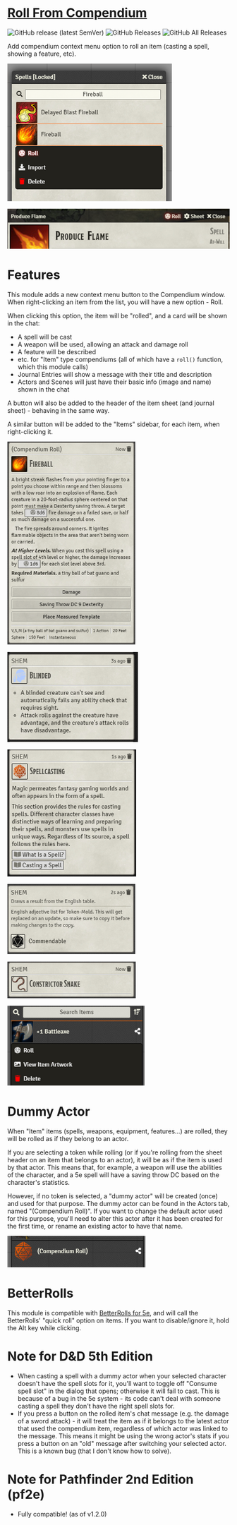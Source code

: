 # [Roll From Compendium](https://foundryvtt.com/packages/roll-from-compendium/)

![GitHub release (latest SemVer)](https://img.shields.io/github/v/release/itamarcu/roll-from-compendium?style=for-the-badge) 
![GitHub Releases](https://img.shields.io/github/downloads/itamarcu/roll-from-compendium/latest/total?style=for-the-badge) 
![GitHub All Releases](https://img.shields.io/github/downloads/itamarcu/roll-from-compendium/total?style=for-the-badge&label=Downloads+total)  

Add compendium context menu option to roll an item (casting a spell, showing a feature, etc).

![](metadata/Screenshot_1.png)

![](metadata/Screenshot_7.png)

# Features

This module adds a new context menu button to the Compendium window. When right-clicking an item from the list,
you will have a new option - Roll.

When clicking this option, the item will be "rolled", and a card will be shown in the chat:
- A spell will be cast
- A weapon will be used, allowing an attack and damage roll
- A feature will be described
- etc. for "Item" type compendiums (all of which have a `roll()` function, which this module calls)
- Journal Entries will show a message with their title and description
- Actors and Scenes will just have their basic info (image and name) shown in the chat

A button will also be added to the header of the item sheet (and journal sheet) - behaving in the same way.

A similar button will be added to the "Items" sidebar, for each item, when right-clicking it.

![](metadata/Screenshot_2.png)

![](metadata/Screenshot_3.png)

![](metadata/Screenshot_4.png)

![](metadata/Screenshot_5.png)

![](metadata/Screenshot_6.png)

![](metadata/Screenshot_10.png)

# Dummy Actor
When "Item" items (spells, weapons, equipment, features...) are rolled, they will be rolled as if they belong to an actor.

If you are selecting a token while rolling (or if you're rolling from the sheet header on an item that belongs to an 
 actor), it will be as if the item is used by that actor. This means that, for example, a weapon will use the abilities 
 of the character, and a 5e spell will have a saving throw DC based on the
 character's statistics.

However, if no token is selected, a "dummy actor" will be created (once) and used for that purpose. The dummy actor can
 be found in the Actors tab, named "(Compendium Roll)". If you want to change the default actor used for this purpose,
 you'll need to alter this actor after it has been created for the first time, or rename an existing actor to have that
 name.

![](metadata/Screenshot_9.png)

# BetterRolls

This module is compatible with [BetterRolls for 5e](https://github.com/RedReign/FoundryVTT-BetterRolls5e), and will call
 the BetterRolls' "quick roll" option on items.  If you want to disable/ignore it, hold the Alt key while clicking.

# Note for D&D 5th Edition
- When casting a spell with a dummy actor when your selected character doesn't have the spell slots for it, you'll want 
to toggle off "Consume spell slot" in the dialog that opens; otherwise it will fail to cast. This is because of a bug in
 the 5e system - its code can't deal with someone casting a spell they don't have the right spell slots for.
- If you press a button on the rolled item's chat message (e.g. the damage of a sword attack) - it will treat the item
 as if it belongs to the latest actor that used the compendium item, regardless of which actor was linked to the message.
  This means it might be using the wrong actor's stats if you press a button on an "old" message after switching your
  selected actor.
  This is a known bug (that I don't know how to solve).

# Note for Pathfinder 2nd Edition (pf2e)
- Fully compatible! (as of v1.2.0)